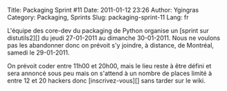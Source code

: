 Title: Packaging Sprint #11
Date: 2011-01-12 23:26
Author: Ygingras
Category: Packaging, Sprints
Slug: packaging-sprint-11
Lang: fr

<div>
</p>
L'équipe des core-dev du packaging de Python organise un [sprint sur
distutils2][] du jeudi 27-01-2011 au dimanche 30-01-2011. Nous ne
voulons pas les abandonner donc on prévoit s'y joindre, à distance, de
Montréal, samedi le 29-01-2011.

<p>
On prévoit coder entre 11h00 et 20h00, mais le lieu reste à être défini
et sera annoncé sous peu mais on s'attend à un nombre de places limité à
entre 12 et 20 hackers donc [inscrivez-vous][] sans tarder sur le wiki.

</div>
<!--:-->

</p>

  [sprint sur distutils2]: http://tarekziade.wordpress.com/2011/01/11/distutils2-sprint/
  [inscrivez-vous]: http://wiki.montrealpython.org/index.php/Packaging_no.11
